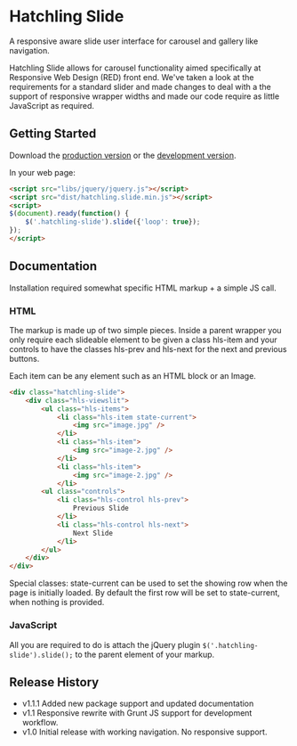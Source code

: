 # Hatchling Slide

A responsive aware slide user interface for carousel and gallery like navigation.

Hatchling Slide allows for carousel functionality aimed specifically at
Responsive Web Design (RED) front end. We've taken a look at the requirements
for a standard slider and made changes to deal with a the support of
responsive wrapper widths and made our code require as little JavaScript as
required.

## Getting Started
Download the [production version][min] or the [development version][max].

[min]: https://raw.github.com/hatchddigital/hatchling.slide/master/dist/hatchling.slide.min.js
[max]: https://raw.github.com/hatchddigital/hatchling.slide/master/dist/hatchling.slide.js

In your web page:

```html
<script src="libs/jquery/jquery.js"></script>
<script src="dist/hatchling.slide.min.js"></script>
<script>
$(document).ready(function() {
    $('.hatchling-slide').slide({'loop': true});
});
</script>
```

## Documentation

Installation required somewhat specific HTML markup + a simple JS call.

### HTML

The markup is made up of two simple pieces. Inside a parent wrapper you only require each slideable element to be given a class hls-item and your controls to have the classes hls-prev and hls-next for the next and previous buttons.

Each item can be any element such as an HTML block or an Image.

```html
<div class="hatchling-slide">
    <div class="hls-viewslit">
        <ul class="hls-items">
            <li class="hls-item state-current">
                <img src="image.jpg" />
            </li>
            <li class="hls-item">
                <img src="image-2.jpg" />
            </li>
            <li class="hls-item">
                <img src="image-2.jpg" />
            </li>
        <ul class="controls">
            <li class="hls-control hls-prev">
                Previous Slide
            </li>
            <li class="hls-control hls-next">
                Next Slide
            </li>
        </ul>
    </div>
</div>
```

Special classes: state-current can be used to set the showing row when the page is initially loaded. By default the first row will be set to state-current, when nothing is provided.

### JavaScript

All you are required to do is attach the jQuery plugin `$('.hatchling-slide').slide();` to the parent element of your markup.

## Release History
- v1.1.1 Added new package support and updated documentation
- v1.1 Responsive rewrite with Grunt JS support for development workflow.
- v1.0 Initial release with working navigation. No responsive support.
